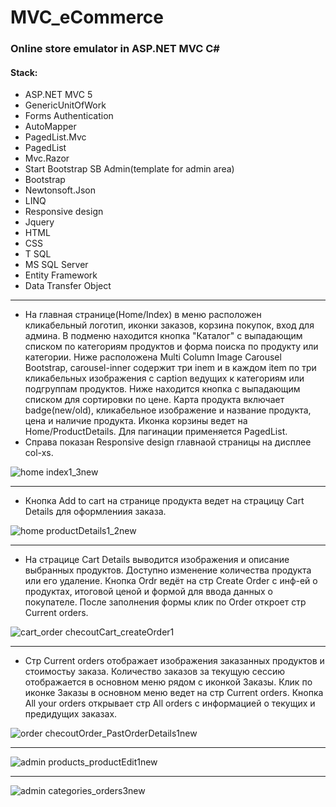 # MVC_eCommerce
### Online store emulator in ASP.NET MVC C#
#### Stack:
+ ASP.NET MVC 5
+ GenericUnitOfWork
+ Forms Authentication
+ AutoMapper
+ PagedList.Mvc
+ PagedList
+ Mvc.Razor
+ Start Bootstrap SB Admin(template for admin area)
+ Bootstrap
+ Newtonsoft.Json
+ LINQ
+ Responsive design
+ Jquery
+ HTML
+ CSS
+ T SQL
+ MS SQL Server
+ Entity Framework
+ Data Transfer Object
______________
+ На главная странице(Home/Index) в меню расположен кликабельный логотип, иконки заказов, корзина покупок, вход для админа. В подменю находится кнопка "Каталог" с выпадающим списком по категориям продуктов и форма поиска по продукту или категории. Ниже расположена Multi Column Image Carousel Bootstrap, carousel-inner содержит три inem и в каждом item по три кликабельных изображения с caption ведущих к категориям или подгруппам продуктов. Ниже находится кнопка с выпадающим списком для сортировки по цене. Карта продукта включает badge(new/old), кликабельное изображение и название продукта, цена и наличие продукта. Иконка корзины ведет на Home/ProductDetails. Для пагинации применяется PagedList.
+ Справа показан Responsive design главнаой страницы на дисплее col-xs.

![home index1_3new](https://user-images.githubusercontent.com/50864552/213481442-19259fae-3cd5-4279-8db8-f2ba3ca59897.png)
__________________________
+ Кнопка Add to cart на странице продукта ведет на страцицу Cart Details для оформлениия заказа.

![home productDetails1_2new](https://user-images.githubusercontent.com/50864552/213481903-27ca88e8-6c01-4d62-b701-9ada3b8cf0d8.png)
______________
+ На страцице Cart Details выводится изображения и описание выбранных продуктов. Доступно изменение количества продукта или его удаление. Кнопка Ordr ведёт на стр Create Order c инф-ей о продуктах, итоговой ценой и формой для ввода данных о покупателе. После заполнения формы клик по Order откроет стр Current orders.

![cart_order checoutCart_createOrder1](https://user-images.githubusercontent.com/50864552/213482189-3f31556a-ccb7-4eb1-8fbc-6848cbb5dadc.png)
________
+ Стр Current orders отображает изображения заказанных продуктов и стоимостьу заказа. Количество заказов за текущую сессию отображается в основном меню рядом с иконкой Заказы. Клик по иконке Заказы в основном меню ведет на стр Current orders. Кнопка All your orders открывает стр All orders с информацией о текущих и предидущих заказах.

![order checoutOrder_PastOrderDetails1new](https://user-images.githubusercontent.com/50864552/213482527-e295dcee-88af-4680-988d-ddc491a3ebba.png)
___________
![admin products_productEdit1new](https://user-images.githubusercontent.com/50864552/213479252-790de912-c4c3-4f3c-88bb-7b1aa6df6c2d.png)
__________________
![admin categories_orders3new](https://user-images.githubusercontent.com/50864552/213482951-865346f0-e431-437a-93d8-cb9ce7d53775.png)
